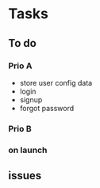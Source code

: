 # Tasks

## To do

### Prio A

- store user config data
- login
- signup
- forgot password

### Prio B

### on launch

## issues

